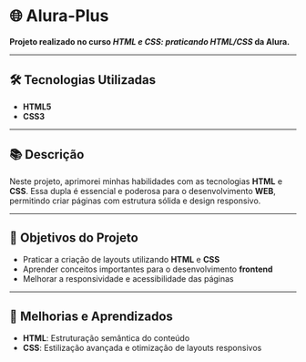 # 🌐 Alura-Plus

**Projeto realizado no curso _HTML e CSS: praticando HTML/CSS_ da Alura.**

---

## 🛠 Tecnologias Utilizadas

- **HTML5**
- **CSS3**

---

## 📚 Descrição

Neste projeto, aprimorei minhas habilidades com as tecnologias **HTML** e **CSS**. Essa dupla é essencial e poderosa para o desenvolvimento **WEB**, permitindo criar páginas com estrutura sólida e design responsivo.

---

## 🎯 Objetivos do Projeto

- Praticar a criação de layouts utilizando **HTML** e **CSS**
- Aprender conceitos importantes para o desenvolvimento **frontend**
- Melhorar a responsividade e acessibilidade das páginas

---

## 🚀 Melhorias e Aprendizados

- **HTML**: Estruturação semântica do conteúdo
- **CSS**: Estilização avançada e otimização de layouts responsivos
